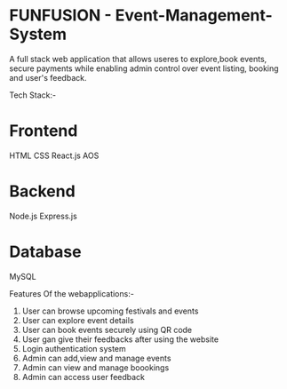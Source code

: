 # FUNFUSION - Event-Management-System

A full stack web application that allows useres to explore,book events, secure payments while enabling admin control over event listing, booking and user's feedback.

Tech Stack:-

# Frontend
HTML
CSS
React.js
AOS

# Backend
Node.js
Express.js

# Database
MySQL

Features Of the webapplications:-
1) User can browse upcoming festivals and events
2) User can explore event details
3) User can book events securely using QR code
4) User gan give their feedbacks after using the website
5) Login authentication system
6) Admin can add,view and manage events
7) Admin can view and manage boookings
8) Admin can access user feedback
   
